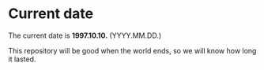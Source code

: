 # Current date

The current date is **1997.10.10.** (YYYY.MM.DD.)

This repository will be good when the world ends, so we will know how long it lasted.
